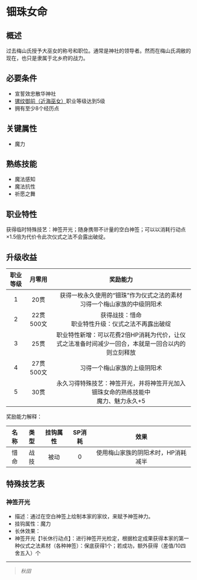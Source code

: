 # 钿珠女命

## 概述

过去梅山氏授予大巫女的称号和职位。通常是神社的领导者。然而在梅山氏凋敝的现在，也只是隶属于北乡府的战力。

## 必要条件

* 宣誓效忠散华神社
* <a href="../ramongozen" target="_blank">镙纹御前（近海巫女）</a>职业等级达到5级
* 拥有至少8个经历点

## 关键属性

* 魔力

## 熟练技能

* 魔法感知
* 魔法抗性
* 祈愿之舞
  
## 职业特性

获得临时特殊技艺：神签开光；随身携带不计量的空白神签；可以以消耗行动点×1.5倍为代价令此次仪式之法不会露出破绽。

## 升级收益

职业等级|月零用|奖励能力
:--:|:--:|:--:
1|20贯|获得一枚永久使用的“钿珠”作为仪式之法的素材<br>习得一个梅山家族的中级阴阳术
2|22贯500文|获得战技：惜命<br>职业特性升级：仪式之法不再露出破绽
3|25贯|职业特性新增：可以花费2倍HP消耗为代价，让仪式之法准备时间减少一回合，本就是一回合以内的则立刻释放
4|27贯500文|习得一个梅山家族的上级阴阳术
5|30贯|永久习得特殊技艺：神签开光，并将神签开光加入钿珠女命的熟练技能中<br>魔力、魅力永久+5

奖励能力解释：

名称|类型|挂钩属性|SP消耗|效果
:--:|:--:|:--:|:--:|:--:
惜命|战技|被动|0|使用梅山家族的阴阳术时，HP消耗减半

## 特殊技艺表

### 神签开光

* 描述：通过在空白神签上绘制本家的家纹，来赋予神签神力。
* 挂钩属性：魔力
* 长休效果：
* 神签开光【1长休行动点】：进行神签开光检定，根据检定成果获得本家的第一种仪式之法素材（各种神签）：保底获得1个；若成功，额外获得（差值/10四舍五入）个

---

> *秋田*